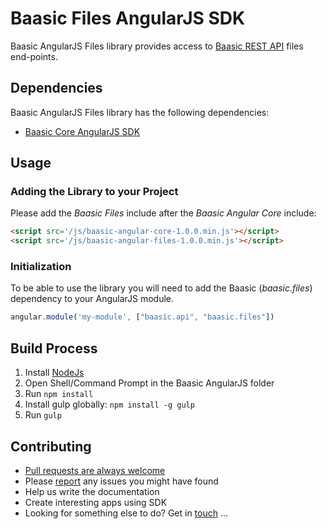 # Baasic Files AngularJS SDK

Baasic AngularJS Files library provides access to [Baasic REST API](http://dev.baasic.com/api/reference/home) files end-points.

## Dependencies

Baasic AngularJS Files library has the following dependencies:

* [Baasic Core AngularJS SDK](../../../baasic-sdk-angularjs-core)

## Usage

### Adding the Library to your Project

Please add the _Baasic Files_ include after the _Baasic Angular Core_ include:

```html
<script src='/js/baasic-angular-core-1.0.0.min.js'></script>
<script src='/js/baasic-angular-files-1.0.0.min.js'></script>
```
### Initialization

To be able to use the library you will need to add the Baasic (_baasic.files_) dependency to your AngularJS module.

```javascript
angular.module('my-module', ["baasic.api", "baasic.files"])
```
## Build Process

1. Install [NodeJs](http://nodejs.org/download/)
2. Open Shell/Command Prompt in the Baasic AngularJS folder
3. Run `npm install`
4. Install gulp globally: `npm install -g gulp`
5. Run `gulp`

## Contributing

* [Pull requests are always welcome](../../../baasic-sdk-angularjs-files/pulls)
* Please [report](../../../baasic-sdk-angularjs-files/issues) any issues you might have found
* Help us write the documentation
* Create interesting apps using SDK
* Looking for something else to do? Get in <u>touch</u> ...
